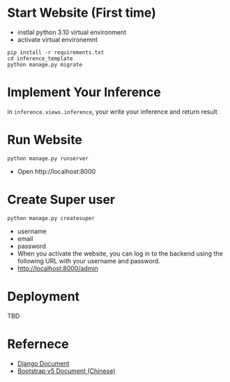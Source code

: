 # Start Website (First time)
- instlal python 3.10 virtual environment
- activate virtual environemnt
```
pip install -r requirements.txt
cd inference_template
python manage.py migrate
```

# Implement Your Inference
in ```inference.views.inference```, your write your inference and return result

# Run Website
```
python manage.py runserver
```
- Open http://localhost:8000

# Create Super user
```
python manage.py createsuper
```
- username
- email
- password
- When you activate the website, you can log in to the backend using the following URL with your username and password.
- [http://localhost:8000/admin](http://localhost:8000/admin)

# Deployment
TBD

# Refernece
- [Django Document](https://docs.djangoproject.com/)
- [Bootstrap v5 Document (Chinese)](https://bootstrap5.hexschool.com/)
